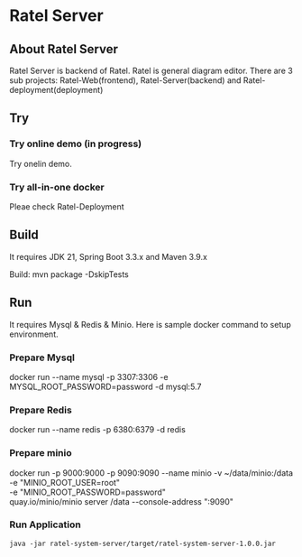 # Ratel Server

## About Ratel Server

Ratel Server is backend of Ratel. Ratel is general diagram editor. There are 3 sub projects: Ratel-Web(frontend), Ratel-Server(backend) and Ratel-deployment(deployment)

## Try

### Try online demo (in progress)

Try onelin demo.

### Try all-in-one docker

Pleae check Ratel-Deployment

## Build

It requires JDK 21, Spring Boot 3.3.x and Maven 3.9.x

Build: mvn package -DskipTests

## Run

It requires Mysql & Redis & Minio. Here is sample docker command to setup environment.

### Prepare Mysql

docker run --name mysql -p 3307:3306  -e MYSQL_ROOT_PASSWORD=password -d mysql:5.7

### Prepare Redis

docker run --name redis -p 6380:6379 -d redis

### Prepare minio

docker run -p 9000:9000 -p 9090:9090 --name minio -v ~/data/minio:/data \
    -e "MINIO_ROOT_USER=root" \
    -e "MINIO_ROOT_PASSWORD=password" \
    quay.io/minio/minio server /data --console-address ":9090"

### Run Application

    java -jar ratel-system-server/target/ratel-system-server-1.0.0.jar
